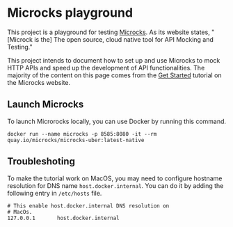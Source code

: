 # Microcks playground

This project is a playground for testing [Microcks](https://microcks.io/).
As its website states, "[Microck is the] The open source, cloud native tool for
API Mocking and Testing."

This project intends to document how to set up and use Microcks to mock HTTP
APIs and speed up the development of API functionalities.
The majority of the content on this page comes from the
[Get Started](https://microcks.io/documentation/tutorials/getting-started/)
tutorial on the Microcks website.

## Launch Microcks

To launch Microrocks locally, you can use Docker by running this command.

```shell
docker run --name microcks -p 8585:8080 -it --rm quay.io/microcks/microcks-uber:latest-native
```

## Troubleshoting

To make the tutorial work on MacOS, you may need to configure hostname
resolution for DNS name `host.docker.internal`.
You can do it by adding the following entry in `/etc/hosts` file.

```none
# This enable host.docker.internal DNS resolution on
# MacOs.
127.0.0.1       host.docker.internal
```
